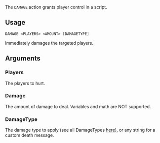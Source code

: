 The `DAMAGE` action grants player control in a script.

## Usage
```
DAMAGE <PLAYERS> <AMOUNT> [DAMAGETYPE]
```
Immediately damages the targeted players.

## Arguments

### Players
The players to hurt.

### Damage
The amount of damage to deal. Variables and math are NOT supported.

### DamageType
The damage type to apply (see all DamageTypes [here](https://exiled-team.github.io/EXILED/api/Exiled.API.Enums.DamageType.html)), or any string for a custom death message.